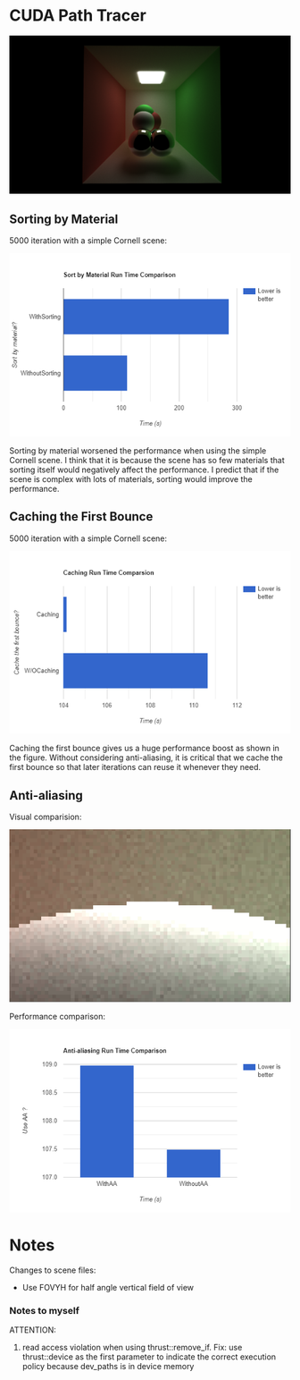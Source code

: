 CUDA Path Tracer
================

![](img/Demo.png)



## Sorting by Material

5000 iteration with a simple Cornell scene: 

![](img/sorting.png)

Sorting by material worsened the performance when using the simple Cornell scene. I think that it is because the scene has so few materials that sorting itself would negatively affect the performance. I predict that if the scene is complex with lots of materials, sorting would improve the performance. 

## Caching the First Bounce

5000 iteration with a simple Cornell scene: 

![](img/caching.png)

Caching the first bounce gives us a huge performance boost as shown in the figure. Without considering anti-aliasing, it is critical that we cache the first bounce so that later iterations can reuse it whenever they need. 

## Anti-aliasing

Visual comparision:

![](img/AA.gif)

Performance comparison:

![](img/AA.png)

# Notes

Changes to scene files: 

- Use FOVYH for half angle vertical field of view

### Notes to myself

ATTENTION: 

1. read access violation when using thrust::remove_if. Fix: use thrust::device as the first parameter to indicate the correct execution policy because dev_paths is in device memory


